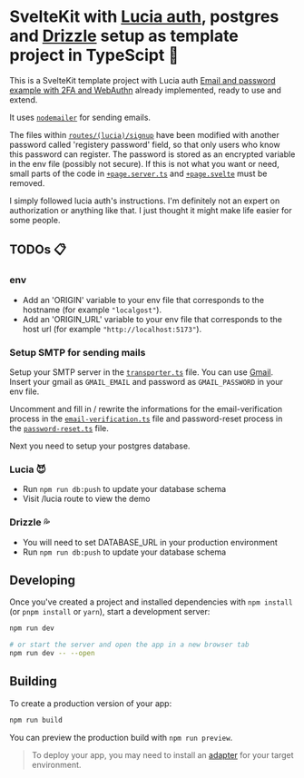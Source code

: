 # SvelteKit with [Lucia auth](https://lucia-auth.com), postgres and [Drizzle](https://orm.drizzle.team) setup as template project in TypeScipt :revolving_hearts:

This is a SvelteKit template project with Lucia auth [Email and password example with 2FA and WebAuthn](https://lucia-auth.com/examples/email-password-2fa-webauthn) already implemented, ready to use and extend.

It uses [`nodemailer`](https://www.nodemailer.com) for sending emails.

The files within [`routes/(lucia)/signup`](src/routes/(lucia)/signup) have been modified with another password called 'registery password' field, so that only users who know this password can register. The password is stored as an encrypted variable in the env file (possibly not secure). 
If this is not what you want or need, small parts of the code in [`+page.server.ts`](src/routes/(lucia)/signup/+page.server.ts) and [`+page.svelte`](src/routes/(lucia)/signup/+page.svelte) must be removed.

I simply followed lucia auth's instructions. I'm definitely not an expert on authorization or anything like that. I just thought it might make life easier for some people.

## TODOs :clipboard:

### env

- Add an 'ORIGIN' variable to your env file that corresponds to the hostname (for example `"localgost"`).
- Add an 'ORIGIN_URL' variable to your env file that corresponds to the host url (for example `"http://localhost:5173"`).

### Setup SMTP for sending mails

Setup your SMTP server in the [`transporter.ts`](src/lib/server/transporter.ts) file. You can use [Gmail](https://support.google.com/a/answer/176600). Insert your gmail as `GMAIL_EMAIL` and password as `GMAIL_PASSWORD` in your env file.

Uncomment and fill in / rewrite the informations for the email-verification process in the [`email-verification.ts`](src/lib/server/email-verification.ts) file and password-reset process in the [`password-reset.ts`](src/lib/server/password-reset.ts) file.

Next you need to setup your postgres database.

### Lucia :smiling_imp:
- Run `npm run db:push` to update your database schema
- Visit /lucia route to view the demo

### Drizzle :sweat_drops:
- You will need to set DATABASE_URL in your production environment
- Run `npm run db:push` to update your database schema

## Developing

Once you've created a project and installed dependencies with `npm install` (or `pnpm install` or `yarn`), start a development server:

```bash
npm run dev

# or start the server and open the app in a new browser tab
npm run dev -- --open
```

## Building

To create a production version of your app:

```bash
npm run build
```

You can preview the production build with `npm run preview`.

> To deploy your app, you may need to install an [adapter](https://svelte.dev/docs/kit/adapters) for your target environment.
